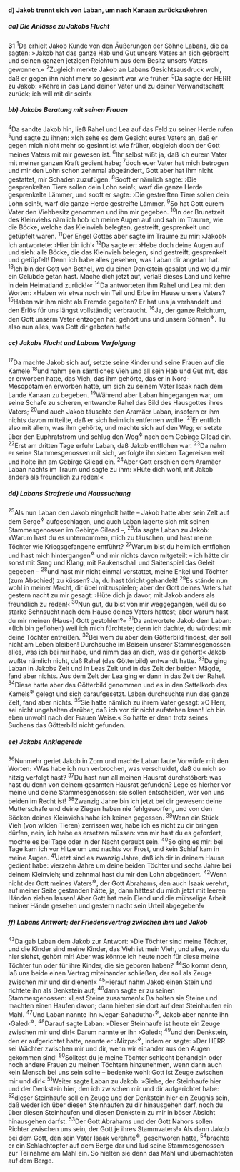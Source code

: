 #### d) Jakob trennt sich von Laban, um nach Kanaan zurückzukehren

##### aa) Die Anlässe zu Jakobs Flucht

__31__
<sup>1</sup>Da erhielt Jakob Kunde von den Äußerungen der Söhne Labans, die da sagten: »Jakob hat das ganze Hab und Gut unsers Vaters an sich gebracht und seinen ganzen jetzigen Reichtum aus dem Besitz unsers Vaters gewonnen.«
<sup>2</sup>Zugleich merkte Jakob an Labans Gesichtsausdruck wohl, daß er gegen ihn nicht mehr so gesinnt war wie früher.
<sup>3</sup>Da sagte der HERR zu Jakob: »Kehre in das Land deiner Väter und zu deiner Verwandtschaft zurück; ich will mit dir sein!«

##### bb) Jakobs Beratung mit seinen Frauen

<sup>4</sup>Da sandte Jakob hin, ließ Rahel und Lea auf das Feld zu seiner Herde rufen
<sup>5</sup>und sagte zu ihnen: »Ich sehe es dem Gesicht eures Vaters an, daß er gegen mich nicht mehr so gesinnt ist wie früher, obgleich doch der Gott meines Vaters mit mir gewesen ist.
<sup>6</sup>Ihr selbst wißt ja, daß ich eurem Vater mit meiner ganzen Kraft gedient habe;
<sup>7</sup>doch euer Vater hat mich betrogen und mir den Lohn schon zehnmal abgeändert, Gott aber hat ihm nicht gestattet, mir Schaden zuzufügen.
<sup>8</sup>Sooft er nämlich sagte: ›Die gesprenkelten Tiere sollen dein Lohn sein!‹, warf die ganze Herde gesprenkelte Lämmer, und sooft er sagte: ›Die gestreiften Tiere sollen dein Lohn sein!‹, warf die ganze Herde gestreifte Lämmer.
<sup>9</sup>So hat Gott eurem Vater den Viehbesitz genommen und ihn mir gegeben.
<sup>10</sup>In der Brunstzeit des Kleinviehs nämlich hob ich meine Augen auf und sah im Traume, wie die Böcke, welche das Kleinvieh belegten, gestreift, gesprenkelt und getüpfelt waren.
<sup>11</sup>Der Engel Gottes aber sagte im Traume zu mir: ›Jakob!‹ Ich antwortete: ›Hier bin ich!‹
<sup>12</sup>Da sagte er: ›Hebe doch deine Augen auf und sieh: alle Böcke, die das Kleinvieh belegen, sind gestreift, gesprenkelt und getüpfelt! Denn ich habe alles gesehen, was Laban dir angetan hat.
<sup>13</sup>Ich bin der Gott von Bethel, wo du einen Denkstein gesalbt und wo du mir ein Gelübde getan hast. Mache dich jetzt auf, verlaß dieses Land und kehre in dein Heimatland zurück!‹«
<sup>14</sup>Da antworteten ihm Rahel und Lea mit den Worten: »Haben wir etwa noch ein Teil und Erbe im Hause unsers Vaters?
<sup>15</sup>Haben wir ihm nicht als Fremde gegolten? Er hat uns ja verhandelt und den Erlös für uns längst vollständig verbraucht.
<sup>16</sup>Ja, der ganze Reichtum, den Gott unserm Vater entzogen hat, gehört uns und unsern Söhnen<sup title="oder: Kindern">&#x2732;</sup>. Tu also nun alles, was Gott dir geboten hat!«

##### cc) Jakobs Flucht und Labans Verfolgung

<sup>17</sup>Da machte Jakob sich auf, setzte seine Kinder und seine Frauen auf die Kamele
<sup>18</sup>und nahm sein sämtliches Vieh und all sein Hab und Gut mit, das er erworben hatte, das Vieh, das ihm gehörte, das er in Nord-Mesopotamien erworben hatte, um sich zu seinem Vater Isaak nach dem Lande Kanaan zu begeben.
<sup>19</sup>Während aber Laban hingegangen war, um seine Schafe zu scheren, entwandte Rahel das Bild des Hausgottes ihres Vaters;
<sup>20</sup>und auch Jakob täuschte den Aramäer Laban, insofern er ihm nichts davon mitteilte, daß er sich heimlich entfernen wollte.
<sup>21</sup>Er entfloh also mit allem, was ihm gehörte, und machte sich auf den Weg; er setzte über den Euphratstrom und schlug den Weg<sup title="oder: die Richtung">&#x2732;</sup> nach dem Gebirge Gilead ein.
<sup>22</sup>Erst am dritten Tage erfuhr Laban, daß Jakob entflohen war.
<sup>23</sup>Da nahm er seine Stammesgenossen mit sich, verfolgte ihn sieben Tagereisen weit und holte ihn am Gebirge Gilead ein.
<sup>24</sup>Aber Gott erschien dem Aramäer Laban nachts im Traum und sagte zu ihm: »Hüte dich wohl, mit Jakob anders als freundlich zu reden!«

##### dd) Labans Strafrede und Haussuchung

<sup>25</sup>Als nun Laban den Jakob eingeholt hatte – Jakob hatte aber sein Zelt auf dem Berge<sup title="oder: im Gebirge">&#x2732;</sup> aufgeschlagen, und auch Laban lagerte sich mit seinen Stammesgenossen im Gebirge Gilead –,
<sup>26</sup>da sagte Laban zu Jakob: »Warum hast du es unternommen, mich zu täuschen, und hast meine Töchter wie Kriegsgefangene entführt?
<sup>27</sup>Warum bist du heimlich entflohen und hast mich hintergangen<sup title="oder: verstohlen gegen mich gehandelt">&#x2732;</sup> und mir nichts davon mitgeteilt – ich hätte dir sonst mit Sang und Klang, mit Paukenschall und Saitenspiel das Geleit gegeben –
<sup>28</sup>und hast mir nicht einmal verstattet, meine Enkel und Töchter (zum Abschied) zu küssen? Ja, du hast töricht gehandelt!
<sup>29</sup>Es stände nun wohl in meiner Macht, dir übel mitzuspielen; aber der Gott deines Vaters hat gestern nacht zu mir gesagt: ›Hüte dich ja davor, mit Jakob anders als freundlich zu reden!‹
<sup>30</sup>Nun gut, du bist von mir weggegangen, weil du so starke Sehnsucht nach dem Hause deines Vaters hattest; aber warum hast du mir meinen (Haus-) Gott gestohlen?«
<sup>31</sup>Da antwortete Jakob dem Laban: »(Ich bin geflohen) weil ich mich fürchtete; denn ich dachte, du würdest mir deine Töchter entreißen.
<sup>32</sup>Bei wem du aber dein Götterbild findest, der soll nicht am Leben bleiben! Durchsuche im Beisein unserer Stammesgenossen alles, was ich bei mir habe, und nimm das an dich, was dir gehört!« Jakob wußte nämlich nicht, daß Rahel (das Götterbild) entwandt hatte.
<sup>33</sup>Da ging Laban in Jakobs Zelt und in Leas Zelt und in das Zelt der beiden Mägde, fand aber nichts. Aus dem Zelt der Lea ging er dann in das Zelt der Rahel.
<sup>34</sup>Diese hatte aber das Götterbild genommen und es in den Sattelkorb des Kamels<sup title="oder: in die Kamelsänfte">&#x2732;</sup> gelegt und sich daraufgesetzt. Laban durchsuchte nun das ganze Zelt, fand aber nichts.
<sup>35</sup>Sie hatte nämlich zu ihrem Vater gesagt: »O Herr, sei nicht ungehalten darüber, daß ich vor dir nicht aufstehen kann! Ich bin eben unwohl nach der Frauen Weise.« So hatte er denn trotz seines Suchens das Götterbild nicht gefunden.

##### ee) Jakobs Anklagerede

<sup>36</sup>Nunmehr geriet Jakob in Zorn und machte Laban laute Vorwürfe mit den Worten: »Was habe ich nun verbrochen, was verschuldet, daß du mich so hitzig verfolgt hast?
<sup>37</sup>Du hast nun all meinen Hausrat durchstöbert: was hast du denn von deinem gesamten Hausrat gefunden? Lege es hierher vor meine und deine Stammesgenossen: sie sollen entscheiden, wer von uns beiden im Recht ist!
<sup>38</sup>Zwanzig Jahre bin ich jetzt bei dir gewesen: deine Mutterschafe und deine Ziegen haben nie fehlgeworfen, und von den Böcken deines Kleinviehs habe ich keinen gegessen.
<sup>39</sup>Wenn ein Stück Vieh (von wilden Tieren) zerrissen war, habe ich es nicht zu dir bringen dürfen, nein, ich habe es ersetzen müssen: von mir hast du es gefordert, mochte es bei Tage oder in der Nacht geraubt sein.
<sup>40</sup>So ging es mir: bei Tage kam ich vor Hitze um und nachts vor Frost, und kein Schlaf kam in meine Augen.
<sup>41</sup>Jetzt sind es zwanzig Jahre, daß ich dir in deinem Hause gedient habe: vierzehn Jahre um deine beiden Töchter und sechs Jahre bei deinem Kleinvieh; und zehnmal hast du mir den Lohn abgeändert.
<sup>42</sup>Wenn nicht der Gott meines Vaters<sup title="= Großvaters">&#x2732;</sup>, der Gott Abrahams, den auch Isaak verehrt, auf meiner Seite gestanden hätte, ja, dann hättest du mich jetzt mit leeren Händen ziehen lassen! Aber Gott hat mein Elend und die mühselige Arbeit meiner Hände gesehen und gestern nacht sein Urteil abgegeben!«

##### ff) Labans Antwort; der Friedensvertrag zwischen ihm und Jakob

<sup>43</sup>Da gab Laban dem Jakob zur Antwort: »Die Töchter sind meine Töchter, und die Kinder sind meine Kinder, das Vieh ist mein Vieh, und alles, was du hier siehst, gehört mir! Aber was könnte ich heute noch für diese meine Töchter tun oder für ihre Kinder, die sie geboren haben?
<sup>44</sup>So komm denn, laß uns beide einen Vertrag miteinander schließen, der soll als Zeuge zwischen mir und dir dienen!«
<sup>45</sup>Hierauf nahm Jakob einen Stein und richtete ihn als Denkstein auf;
<sup>46</sup>dann sagte er zu seinen Stammesgenossen: »Lest Steine zusammen!« Da holten sie Steine und machten einen Haufen davon; dann hielten sie dort auf dem Steinhaufen ein Mahl.
<sup>47</sup>Und Laban nannte ihn ›Jegar-Sahadutha‹<sup title="d.h. aramäisch: Haufe des Zeugnisses">&#x2732;</sup>, Jakob aber nannte ihn ›Galed‹<sup title="d.h. hebräisch: ein als Zeuge dienender Haufe">&#x2732;</sup>.
<sup>48</sup>Darauf sagte Laban: »Dieser Steinhaufe ist heute ein Zeuge zwischen mir und dir!« Darum nannte er ihn ›Galed‹;
<sup>49</sup>und den Denkstein, den er aufgerichtet hatte, nannte er ›Mizpa‹<sup title="d.h. Warte oder: Wacht">&#x2732;</sup>, indem er sagte: »Der HERR sei Wächter zwischen mir und dir, wenn wir einander aus den Augen gekommen sind!
<sup>50</sup>Solltest du je meine Töchter schlecht behandeln oder noch andere Frauen zu meinen Töchtern hinzunehmen, wenn dann auch kein Mensch bei uns sein sollte – bedenke wohl: Gott ist Zeuge zwischen mir und dir!«
<sup>51</sup>Weiter sagte Laban zu Jakob: »Siehe, der Steinhaufe hier und der Denkstein hier, den ich zwischen mir und dir aufgerichtet habe:
<sup>52</sup>dieser Steinhaufe soll ein Zeuge und der Denkstein hier ein Zeugnis sein, daß weder ich über diesen Steinhaufen zu dir hinausgehen darf, noch du über diesen Steinhaufen und diesen Denkstein zu mir in böser Absicht hinausgehen darfst.
<sup>53</sup>Der Gott Abrahams und der Gott Nahors sollen Richter zwischen uns sein, der Gott je ihres Stammvaters!« Als dann Jakob bei dem Gott, den sein Vater Isaak verehrte<sup title="vgl. V.42">&#x2732;</sup>, geschworen hatte,
<sup>54</sup>brachte er ein Schlachtopfer auf dem Berge dar und lud seine Stammesgenossen zur Teilnahme am Mahl ein. So hielten sie denn das Mahl und übernachteten auf dem Berge.